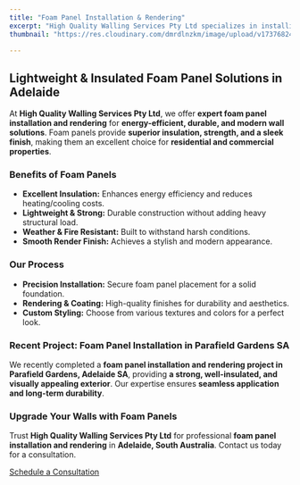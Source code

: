 ```yaml
---
title: "Foam Panel Installation & Rendering"
excerpt: "High Quality Walling Services Pty Ltd specializes in installing and rendering foam panels for a lightweight, insulated, and durable wall solution in Adelaide."
thumbnail: "https://res.cloudinary.com/dmrdlnzkm/image/upload/v1737682453/install-foam-panel-render_uoonfd.jpg"

---
```


## Lightweight & Insulated Foam Panel Solutions in Adelaide

At **High Quality Walling Services Pty Ltd**, we offer **expert foam panel installation and rendering** for **energy-efficient, durable, and modern wall solutions**. Foam panels provide **superior insulation, strength, and a sleek finish**, making them an excellent choice for **residential and commercial properties**.  

### Benefits of Foam Panels  

- **Excellent Insulation:** Enhances energy efficiency and reduces heating/cooling costs.  
- **Lightweight & Strong:** Durable construction without adding heavy structural load.  
- **Weather & Fire Resistant:** Built to withstand harsh conditions.  
- **Smooth Render Finish:** Achieves a stylish and modern appearance.  

### Our Process  

- **Precision Installation:** Secure foam panel placement for a solid foundation.  
- **Rendering & Coating:** High-quality finishes for durability and aesthetics.  
- **Custom Styling:** Choose from various textures and colors for a perfect look.  

### Recent Project: Foam Panel Installation in Parafield Gardens SA  

We recently completed a **foam panel installation and rendering project in Parafield Gardens, Adelaide SA**, providing **a strong, well-insulated, and visually appealing exterior**. Our expertise ensures **seamless application and long-term durability**.  

### Upgrade Your Walls with Foam Panels  

Trust **High Quality Walling Services Pty Ltd** for professional **foam panel installation and rendering** in **Adelaide, South Australia**. Contact us today for a consultation.  

[Schedule a Consultation](/contact-us)  